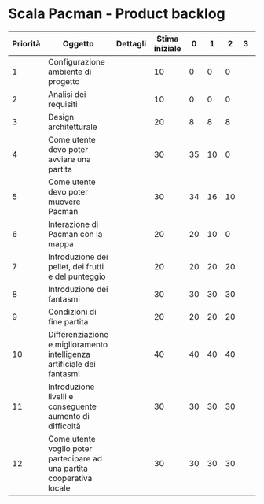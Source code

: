 # Scala Pacman - Product backlog
| Priorità | Oggetto | Dettagli | Stima iniziale | 0 | 1 | 2 | 3 | 4 | 5 | 6 |
| --- | --- | --- | --- | --- | --- | --- | --- | --- | --- | --- |
| 1 | Configurazione ambiente di progetto | | 10 |0|0|0|||||
| 2 | Analisi dei requisiti | | 10 |0|0|0|||||
| 3 | Design architetturale | | 20 |8|8|8|||||
| 4 | Come utente devo poter avviare una partita | | 30 |35|10|0|||||
| 5 | Come utente devo poter muovere Pacman | | 30 |34|16|10|||||
| 6 | Interazione di Pacman con la mappa | | 20 |20|10|0|||||
| 7 | Introduzione dei pellet, dei frutti e del punteggio | | 20 |20|20|20|||||
| 8 | Introduzione dei fantasmi | | 30 |30|30|30|||||
| 9 | Condizioni di fine partita | | 20 |20|20|20|||||
| 10 | Differenziazione e miglioramento intelligenza artificiale dei fantasmi | | 40 |40|40|40|||||
| 11 | Introduzione livelli e conseguente aumento di difficoltà | | 30 |30|30|30|||||
| 12 | Come utente voglio poter partecipare ad una partita cooperativa locale | | 30 |30|30|30|||||

